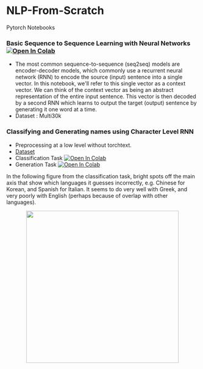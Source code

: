 # NLP-From-Scratch
Pytorch Notebooks

### Basic Sequence to Sequence Learning with Neural Networks [![Open In Colab](https://colab.research.google.com/assets/colab-badge.svg)](https://colab.research.google.com/drive/1ouQJVR1HUeUXrh8AbJGmM_v11rRbXMFD)
- The most common sequence-to-sequence (seq2seq) models are encoder-decoder models, which commonly use a recurrent neural network (RNN) to encode the source (input) sentence into a single vector. In this notebook, we'll refer to this single vector as a context vector. We can think of the context vector as being an abstract representation of the entire input sentence. This vector is then decoded by a second RNN which learns to output the target (output) sentence by generating it one word at a time. 
- Dataset : Multi30k
 
### Classifying and Generating names using Character Level RNN 

- Preprocessing at a low level without torchtext. 
- [Dataset](https://download.pytorch.org/tutorial/data.zip)    
- Classification Task [![Open In Colab](https://colab.research.google.com/assets/colab-badge.svg)](https://colab.research.google.com/drive/1JZ8G054iHjGgv8Ub3zt7X_3cR3QFrk6e)    
- Generation Task     [![Open In Colab](https://colab.research.google.com/assets/colab-badge.svg)](https://colab.research.google.com/drive/10xdiIusBsy87d6CIkQzO3c2q2fD7wd77)

In the following figure from the classification task, bright spots off the main axis that show which languages it guesses incorrectly, e.g. Chinese for Korean, and Spanish for Italian. It seems to do very well with Greek, and very poorly with English (perhaps because of overlap with other languages).
<p align = "center">
  <img src="https://pytorch.org/tutorials/_images/sphx_glr_char_rnn_classification_tutorial_002.png" width="400">
</p>

  
